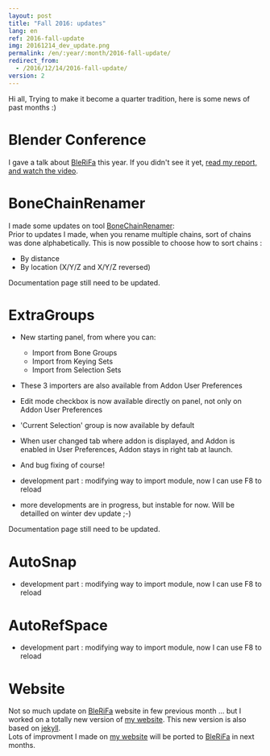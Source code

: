 ```yaml
---
layout: post
title: "Fall 2016: updates"
lang: en
ref: 2016-fall-update
img: 20161214_dev_update.png
permalink: /en/:year/:month/2016-fall-update/
redirect_from:
  - /2016/12/14/2016-fall-update/
version: 2
---
```


Hi all,
Trying to make it become a quarter tradition, here is some news of past months :)

# Blender Conference
I gave a talk about [BleRiFa][1] this year. If you didn't see it yet, [read my report, and watch the video][2].

# BoneChainRenamer
I made some updates on tool [BoneChainRenamer][3]:  
Prior to updates I made, when you rename multiple chains, sort of chains was done alphabetically. This is now possible to choose how to sort chains :  

*  By distance
*  By location (X/Y/Z and X/Y/Z reversed)

Documentation page still need to be updated.

# ExtraGroups

*  New starting panel, from where you can:  
	*  Import from Bone Groups
	*  Import from Keying Sets
	*  Import from Selection Sets


*  These 3 importers are also available from Addon User Preferences
*  Edit mode checkbox is now available directly on panel, not only on Addon User Preferences
*  'Current Selection' group is now available by default
*  When user changed tab where addon is displayed, and Addon is enabled in User Preferences, Addon stays in right tab at launch.
*  And bug fixing of course!
*  development part : modifying way to import module, now I can use F8 to reload
*  more developments are in progress, but instable for now. Will be detailled on winter dev update ;-)

Documentation page still need to be updated.

# AutoSnap

*  development part : modifying way to import module, now I can use F8 to reload

# AutoRefSpace

*  development part : modifying way to import module, now I can use F8 to reload

# Website
Not so much update on [BleRiFa][1] website in few previous month ... but I worked on a totally new version of [my website][4]. This new version is also based on [jekyll][5].  
Lots of improvment I made on [my website][4] will be ported to [BleRiFa][1] in next months.

[1]: http://BleRiFa.com
[2]: http://BleRiFa.com/en/2016/11/bcon16-report/
[3]: http://BleRiFa.com/en/tools/BoneChainRenamer/
[4]: http://julienduroure.com
[5]: https://jekyllrb.com/
